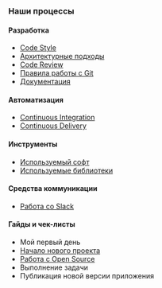 ### Наши процессы

#### Разработка
- [Code Style](/processes/code-style.md)
- [Архитектурные подходы](/processes/architecture.md)
- [Code Review](/processes/code-review.md)
- [Правила работы с Git](/processes/git.md)
- [Документация](/processes/documentation.md)

#### Автоматизация
- [Continuous Integration](/processes/continuous-integration/continuous-integration.md)
- [Continuous Delivery](/processes/continuous-delivery/continuous-delivery.md)

#### Инструменты
- [Используемый софт](/processes/instruments.md)
- [Используемые библиотеки](/processes/third-party-libraries.md)

#### Средства коммуникации
- [Работа со Slack](/processes/slack.md)

#### Гайды и чек-листы
- Мой первый день
- [Начало нового проекта](/processes/guides/new-project.md)
- [Работа с Open Source](/processes/guides/open-source.md)
- Выполнение задачи
- Публикация новой версии приложения